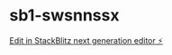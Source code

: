 # sb1-swsnnssx

[Edit in StackBlitz next generation editor ⚡️](https://stackblitz.com/~/github.com/iuripiraigbe-ops/sb1-swsnnssx)